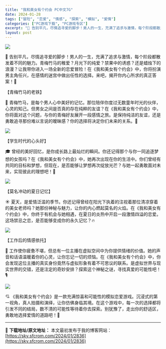 ```yaml
---
title: "我和美女有个约会 PC中文7G"
date: 2024-01-28
tags: ["冒险", "恋爱", "情感", "探索", "模拟", "爱情"]
categories: ["PC游戏下载", "PC游戏专区"]
excerpt: "🌟 告别平凡，尽情追寻爱的脚步！男人的一生，充满了追求与激情，每个阶段都散发着不同的魅力。青梅竹马的稚爱？月光下的纯爱？禁果中的诱惑？还是蜡烛下的浪漫？让我带你进入一场全新的恋爱冒险！在《我和美女有个约会》中，你将扮演男主角任兴，在感情的迷宫中做出任性的选择。来吧，揭开你内心所求的真正答案！💑 【青&hellip;"
layout: post
---
```


<img class="rich_pages wxw-img aligncenter" src="https://sky.sfcrom.com/wp-content/uploads/2024/01/20240128232903-c5976.jpeg" data-backh="215" data-backw="460" data-imgfileid="100002148" data-ratio="0.4673913043478261" data-type="jpeg" data-w="460" data-imgqrcoded="1" />

🌟 告别平凡，尽情追寻爱的脚步！男人的一生，充满了追求与激情，每个阶段都散发着不同的魅力。青梅竹马的稚爱？月光下的纯爱？禁果中的诱惑？还是蜡烛下的浪漫？让我带你进入一场全新的恋爱冒险！在《我和美女有个约会》中，你将扮演男主角任兴，在感情的迷宫中做出任性的选择。来吧，揭开你内心所求的真正答案！💑

【青梅竹马的老铁】

🌸 青梅竹马，是每个男人心中美好的记忆。那位陪伴你度过无数童年时光的伙伴，心灵的知己。但男女之间是否真的存在纯粹的友谊？在《我和美女有个约会》中，你将面对这个问题，与你的青梅好友展开一段感情之旅。是保持纯洁的友谊，还是勇敢追寻那份难以言说的暧昧感？你的选择将决定你们未来的关系。🍃

<img class="rich_pages wxw-img" src="https://sky.sfcrom.com/wp-content/uploads/2024/01/20240128232903-639d8.jpeg" data-imgfileid="100002149" data-ratio="0.5625" data-type="jpeg" data-w="1920" data-imgqrcoded="1" />

【学生时代的心头好】

🎓 曾经的美好回忆，是你成长路上最灿烂的瞬间。你还记得那个与你一同追逐梦想的女孩吗？在《我和美女有个约会》中，她再次出现在你的生活中。你们曾经有共同的目标和梦想，但现在，是否能够让梦想再次绽放光芒？与她一起勇敢面对未来，实现彼此的理想吧！🌠

<img class="rich_pages wxw-img" src="https://sky.sfcrom.com/wp-content/uploads/2024/01/20240128232903-71b87.jpeg" data-imgfileid="100002150" data-ratio="0.5625" data-type="jpeg" data-w="1920" />

【莫名冲动的夏日记忆】

☀️ 夏天，是爱情泛滥的季节。你还记得曾经在阳光下执着的注视着那位清凉穿着的美女老师吗？她那份神秘与魅力，让你的内心燃起莫名的火焰。在《我和美女有个约会》中，你终于有机会与她相遇，在夏日的炎热中开启一段激情四溢的恋爱。这场禁忌之恋，是否能够变成你的永久记忆？🔥

<img class="rich_pages wxw-img" src="https://sky.sfcrom.com/wp-content/uploads/2024/01/20240128232904-78bc8.jpeg" data-imgfileid="100002151" data-ratio="0.5625" data-type="jpeg" data-w="1920" />

【工作后的情感依托】

💼 工作使你疲惫不堪，但总有一位主播在虚拟空间中为你提供情绪的价值。她的声音和话语温暖着你的心灵，让你忘记一切的烦恼。在《我和美女有个约会》中，你会发现这位主播的真实身份竟然与虚拟形象有着不可思议的联系。是虚拟世界与现实世界的交错，还是注定的奇妙安排？探索这个神秘之谜，寻找真爱的可能性吧！🎙️

<img class="rich_pages wxw-img" src="https://sky.sfcrom.com/wp-content/uploads/2024/01/20240128232904-66e2a.jpeg" data-imgfileid="100002152" data-ratio="0.5625" data-type="jpeg" data-w="1920" />

💘 《我和美女有个约会》是一款充满惊喜和可能性的模拟恋爱游戏。沉浸式的第一视角，真人拍摄和演绎，让你仿佛身临其境。在这个游戏中，每一次的选择都将引发不同的结局，数不清的可能性等待着你去探索。别犹豫了，走出你的舒适区，勇敢地选择爱情的道路吧！🌈

---
📖 **下载地址/原文地址：** 本文最初发布于我的博客网站：[https://sky.sfcrom.com/2024/01/2836](https://sky.sfcrom.com/2024/01/2836)

